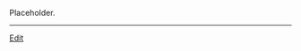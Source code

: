 ---
---
Placeholder.


----
[Edit](https://github.com/vitroid/vitroid.github.io/edit/master/MD/WaterMovies.md)
